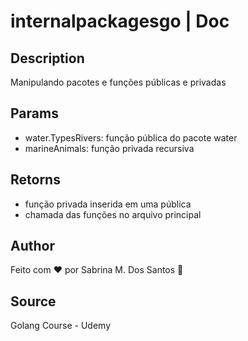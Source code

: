 # internalpackagesgo | Doc

## Description 
Manipulando pacotes e funções públicas e privadas

 ## Params
- water.TypesRivers: função pública do pacote water
- marineAnimals: função privada recursiva

 ## Retorns
- função privada inserida em uma pública
- chamada das funções no arquivo principal

 ## Author
 Feito com ❤️ por Sabrina M. Dos Santos 🚀

 ## Source
 Golang Course - Udemy
